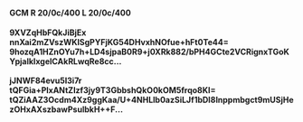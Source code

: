 #### GCM R 20/0c/400 L 20/0c/400
**9XVZqHbFQkJiBjEx**<br/>**nnXai2mZVszWKlSgPYFjKG54DHvxhNOfue+hFt0Te44=**<br/>**9hozqA1HZnOYu7h+LD4sjpaB0R9+j0XRk882/bPH4GCte2VCRignxTGoKYpjalkIxgelCAkRLwqRe8cc...**<br/><br/>
**jJNWF84evu5I3i7r**<br/>**tQFGia+PlxANtZIzf3jy9T3GbbshQkO0kOM5frqo8KI=**<br/>**tQZiAAZ3Ocdm4Xz9ggKaa/U+4NHLlb0azSiLJf1bDI8Inppmbgct9mUSjHezOHxAXszbawPsulbkH++F...**